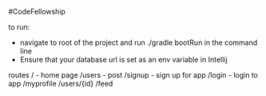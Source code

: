 #CodeFellowship

to run:
- navigate to root of the project and run ./gradle bootRun in the command line
- Ensure that your database url is set as an env variable in Intellij 

routes
/ - home page
/users - post
/signup - sign up for app
/login -  login to app
/myprofile
/users/{id}
/feed
